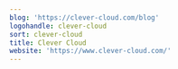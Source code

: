 ```yaml
---
blog: 'https://clever-cloud.com/blog'
logohandle: clever-cloud
sort: clever-cloud
title: Clever Cloud
website: 'https://www.clever-cloud.com/'
---
```

